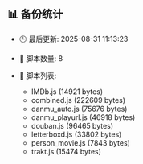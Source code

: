## 📊 备份统计

- 🕒 最后更新: 2025-08-31 11:13:23
- 📁 脚本数量: 8
- 📄 脚本列表:

  - IMDb.js (14921 bytes)
  - combined.js (222609 bytes)
  - danmu_auto.js (75676 bytes)
  - danmu_playurl.js (46918 bytes)
  - douban.js (96465 bytes)
  - letterboxd.js (33802 bytes)
  - person_movie.js (7843 bytes)
  - trakt.js (15474 bytes)
